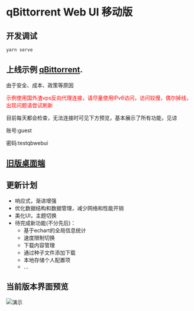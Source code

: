 # qBittorrent Web UI 移动版

## 开发调试

```javascript
yarn serve
```


## 上线示例 [qBittorrent](https://qb.xiezi08.ink/).

由于安全、成本、政策等原因

<font color=red>示例使用国外渣vps反向代理连接，请尽量使用IPv6访问，访问较慢，偶尔掉线，出现问题请尝试刷新</font>

目前每天都会检查，无法连接时可见下方预览，基本展示了所有功能，见谅

账号:guest

密码:testqbwebui

## [旧版桌面端](https://github.com/blytzxdl/qbwebui/tree/desktop)


## 更新计划

- 响应式，渐进增强
- 优化数据结构和数据管理，减少网络和性能开销
- 美化UI，主题切换
- 待完成新功能(不分先后)：
  - 基于echart的全局信息统计
  - 速度限制切换
  - 下载内容管理
  - 通过种子文件添加下载
  - 本地存储个人配置项
  - ...

## 当前版本界面预览

![演示](preview/README/演示.gif)
